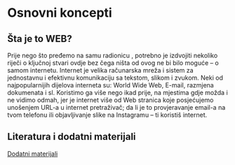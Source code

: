 # Osnovni koncepti

## Šta je to WEB?
Prije nego što pređemo na samu radionicu , potrebno je izdvojiti nekoliko riječi o ključnoj stvari ovdje bez čega ništa od ovog ne bi bilo moguće – o samom internetu. 
Internet je velika računarska mreža i sistem za jednostavnu i efektivnu komunikaciju sa tekstom, slikom i zvukom. Neki od najpopularnijih dijelova interneta su: World Wide Web, E-mail, razmjena dokumenata i sl. Koristimo ga više nego ikad prije, na mjestima gdje možda i ne vidimo odmah, jer je internet više od Web stranica koje posjećujemo unošenjem URL-a u internet pretraživač; da li je to provjeravanje email-a na tvom telefonu ili objavljivanje slike na Instagramu – ti koristiš internet.

## Literatura i dodatni materijali
[Dodatni materijali](./resources.md)